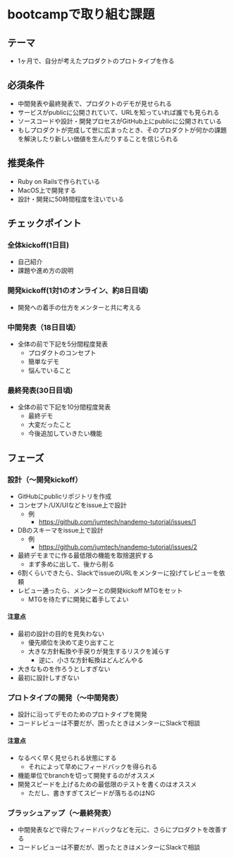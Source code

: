 # bootcampで取り組む課題
## テーマ
- 1ヶ月で、自分が考えたプロダクトのプロトタイプを作る

## 必須条件
- 中間発表や最終発表で、プロダクトのデモが見せられる
- サービスがpublicに公開されていて、URLを知っていれば誰でも見られる
- ソースコードや設計・開発プロセスがGitHub上にpublicに公開されている
- もしプロダクトが完成して世に広まったとき、そのプロダクトが何かの課題を解決したり新しい価値を生んだりすることを信じられる

## 推奨条件
- Ruby on Railsで作られている
- MacOS上で開発する
- 設計・開発に50時間程度を注いでいる

## チェックポイント
### 全体kickoff(1日目)
- 自己紹介
- 課題や進め方の説明

### 開発kickoff(1対1のオンライン、約8日目頃)
- 開発への着手の仕方をメンターと共に考える

### 中間発表（18日目頃）
- 全体の前で下記を5分間程度発表
    - プロダクトのコンセプト
    - 簡単なデモ
    - 悩んでいること

### 最終発表(30日目頃)
- 全体の前で下記を10分間程度発表
    - 最終デモ
    - 大変だったこと
    - 今後追加していきたい機能

## フェーズ
### 設計（〜開発kickoff）
- GitHubにpublicリポジトリを作成
- コンセプト/UX/UIなどをissue上で設計
    - 例
        - https://github.com/jumtech/nandemo-tutorial/issues/1
- DBのスキーマをissue上で設計
    - 例
        - https://github.com/jumtech/nandemo-tutorial/issues/2
- 最終デモまでに作る最低限の機能を取捨選択する
    - まず多めに出して、後から削る
- 6割くらいできたら、SlackでissueのURLをメンターに投げてレビューを依頼
- レビュー通ったら、メンターとの開発kickoff MTGをセット
    - MTGを待たずに開発に着手してよい

#### 注意点
- 最初の設計の目的を見失わない
    - 優先順位を決めて走り出すこと
    - 大きな方針転換や手戻りが発生するリスクを減らす
        - 逆に、小さな方針転換はどんどんやる
- 大きなものを作ろうとしすぎない
- 最初に設計しすぎない

### プロトタイプの開発（〜中間発表）
- 設計に沿ってデモのためのプロトタイプを開発
- コードレビューは不要だが、困ったときはメンターにSlackで相談

#### 注意点
- なるべく早く見せられる状態にする
    - それによって早めにフィードバックを得られる
- 機能単位でbranchを切って開発するのがオススメ
- 開発スピードを上げるための最低限のテストを書くのはオススメ
    - ただし、書きすぎてスピードが落ちるのはNG

### ブラッシュアップ（〜最終発表）
- 中間発表などで得たフィードバックなどを元に、さらにプロダクトを改善する
- コードレビューは不要だが、困ったときはメンターにSlackで相談
